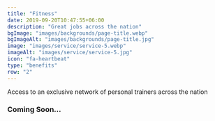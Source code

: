 ```yaml
---
title: "Fitness"
date: 2019-09-20T10:47:55+06:00
description: "Great jobs across the nation"
bgImage: "images/backgrounds/page-title.webp"
bgImageAlt: "images/backgrounds/page-title.jpg"
image: "images/service/service-5.webp"
imageAlt: "images/service/service-5.jpg"
icon: "fa-heartbeat"
type: "benefits"
row: "2"
---
```


Access to an exclusive network of personal trainers across the nation

### Coming Soon...
